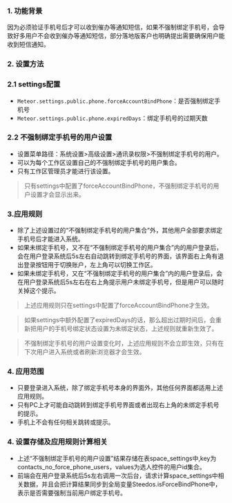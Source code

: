 ### 1. 功能背景
因为必须验证手机号后才可以收到催办等通知短信，如果不强制绑定手机号，会导致好多用户不会收到催办等通知短信，部分落地版客户也明确提出需要确保用户能收到短信通知。

### 2. 设置方法
### 2.1 settings配置
- `Meteor.settings.public.phone.forceAccountBindPhone`：是否强制绑定手机号
- `Meteor.settings.public.phone.expiredDays`：绑定手机号的过期天数

### 2.2 不强制绑定手机号的用户设置
- 设置菜单路径：系统设置>高级设置>通讯录权限>不强制绑定手机号的用户。
- 可以为每个工作区设置自己的不强制绑定手机号的用户集合。
- 只有工作区管理员才能进行该设置。

> 只有settings中配置了forceAccountBindPhone，不强制绑定手机号的用户设置才会显示出来。

### 3.应用规则
- 除了上述设置过的“不强制绑定手机号的用户集合”外，其他用户全部要求绑定手机号后才能进入系统。
- 如果未绑定手机号，又不在“不强制绑定手机号的用户集合”内的用户登录后，会在用户登录系统后5s左右自动跳转到绑定手机号的界面，该界面右上角有退出登录按钮用于切换账户，左上角可以切换工作区。
- 如果未绑定手机号，又在“不强制绑定手机号的用户集合”内的用户登录后，会在用户登录系统后5s左右在右上角提示用户未绑定手机号，但是用户可以随时关掉这个提示。

> 上述应用规则只在settings中配置了forceAccountBindPhone才生效。

> 如果settings中额外配置了expiredDays的话，那么超出过期时间后，会重新把用户的手机号绑定状态设置为未绑定状态，上述规则就重新生效了。

> 不强制绑定手机号的用户设置变化时，上述应用规则不会立即生效，只有在下次用户进入系统或者刷新浏览器才会生效。

### 4. 应用范围
- 只要登录进入系统，除了绑定手机号本身的界面外，其他任何界面都适用上述应用规则。
- 只有PC上才可能自动跳转到绑定手机号界面或者出现右上角的未绑定手机号的提示。
- 手机上不会有任何相关跳转或提示。

### 4. 设置存储及应用规则计算相关
- 上述“不强制绑定手机号的用户设置”结果存储在表space_settings中,key为contacts_no_force_phone_users，values为选人控件的用户id集合。
- 前端会在用户登录系统后5s左右调用一次后台，请求计算space_settings中相关数据，并且会把计算结果同步到全局变量Steedos.isForceBindPhone中，表示是否需要强制当前用户绑定手机号。